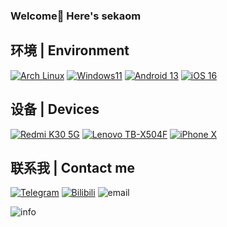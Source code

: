 ### Welcome👏 Here's sekaom
## 环境 | Environment
[![Arch Linux](https://img.shields.io/badge/ArchLinux-0094F5?style=flat-square&logo=archlinux&logoColor=ffffff)](https://ArchLinux.org)
[![Windows11](https://img.shields.io/badge/windows-00adef?style=flat-square&logo=windows11&logoColor=ffffff)](https://microsoft.com/windows)
[![Android 13](https://img.shields.io/badge/Android%2013-3ddc84?style=flat-square&logo=android&logoColor=ffffff)](https://www.android.com/android-13/)
[![iOS 16](https://img.shields.io/badge/iOS%2016-4f4f4f?style=flat-square&logo=iOS&logoColor=ffffff)](https://www.apple.com/ios/ios-16/)

## 设备 | Devices
[![Redmi K30 5G](https://img.shields.io/badge/Redmi%20K30%205G-fd4900?style=flat-square&logo=xiaomi&logoColor=ffffff)](https://www.mi.com/redmik30-5g)
[![Lenovo TB-X504F](https://img.shields.io/badge/Lenovo%20TB%2dX504F-e60012?style=flat-square&logo=lenovo&logoColor=ffffff)](https://item.lenovo.com.cn/product/1007405.html)
[![iPhone X](https://img.shields.io/badge/iPhone%20X-a2aaad?style=flat-square&logo=apple&logoColor=ffffff)](https://support.apple.com/kb/SP770)

## 联系我 | Contact me
[![Telegram](https://img.shields.io/badge/%40sekaom-0088cc?style=flat-square&logo=telegram&logoColor=ffffff)](https://t.me/sekaom)
[![Bilibili](https://img.shields.io/badge/sekaom-07a3d7?style=flat-square&logo=bilibili&logoColor=ffffff)](https://space.bilibili.com/703126674)
![email](https://img.shields.io/badge/dulin081682@126.com-EA4335?style=flat-square&logo=gmail&logoColor=ffffff)


![info](https://github-readme-stats.vercel.app/api?username=sekaom&show_icons=true&count_private=true&hide=prs&theme=default_repocard)
